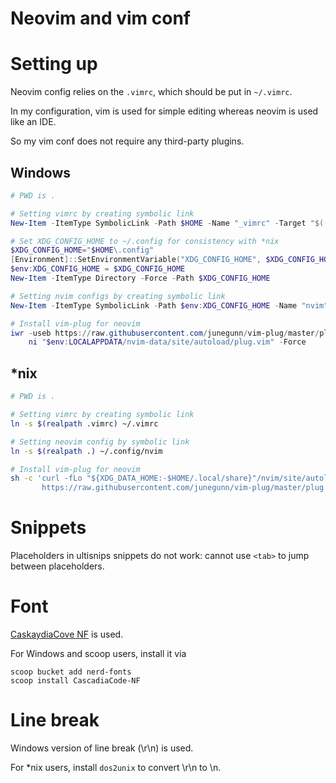 # Neovim and vim conf

# Setting up 

Neovim config relies on the `.vimrc`, which should be put in `~/.vimrc`.

In my configuration, vim is used for simple editing whereas neovim is used like an IDE.

So my vim conf does not require any third-party plugins.

## Windows

```powershell
# PWD is .

# Setting vimrc by creating symbolic link
New-Item -ItemType SymbolicLink -Path $HOME -Name "_vimrc" -Target "$((Resolve-Path .vimrc).Path)"

# Set XDG_CONFIG_HOME to ~/.config for consistency with *nix
$XDG_CONFIG_HOME="$HOME\.config"
[Environment]::SetEnvironmentVariable("XDG_CONFIG_HOME", $XDG_CONFIG_HOME, [System.EnvironmentVariableTarget]::User)
$env:XDG_CONFIG_HOME = $XDG_CONFIG_HOME
New-Item -ItemType Directory -Force -Path $XDG_CONFIG_HOME

# Setting nvim configs by creating symbolic link
New-Item -ItemType SymbolicLink -Path $env:XDG_CONFIG_HOME -Name "nvim" -Target "$((Resolve-Path .\nvim).Path)"

# Install vim-plug for neovim
iwr -useb https://raw.githubusercontent.com/junegunn/vim-plug/master/plug.vim |`
    ni "$env:LOCALAPPDATA/nvim-data/site/autoload/plug.vim" -Force
```

## *nix

```bash
# PWD is .

# Setting vimrc by creating symbolic link
ln -s $(realpath .vimrc) ~/.vimrc

# Setting neovim config by symbolic link
ln -s $(realpath .) ~/.config/nvim 

# Install vim-plug for neovim
sh -c 'curl -fLo "${XDG_DATA_HOME:-$HOME/.local/share}"/nvim/site/autoload/plug.vim --create-dirs \
       https://raw.githubusercontent.com/junegunn/vim-plug/master/plug.vim

```

# Snippets

Placeholders in ultisnips snippets do not work: cannot use `<tab>` to jump between placeholders.

# Font

[CaskaydiaCove NF](https://github.com/ryanoasis/nerd-fonts/tree/master/patched-fonts/CascadiaCode) is used. 

For Windows and scoop users, install it via

```
scoop bucket add nerd-fonts
scoop install CascadiaCode-NF
```

# Line break

Windows version of line break (\r\n) is used. 

For \*nix users,  install `dos2unix` to convert \r\n to \n.
